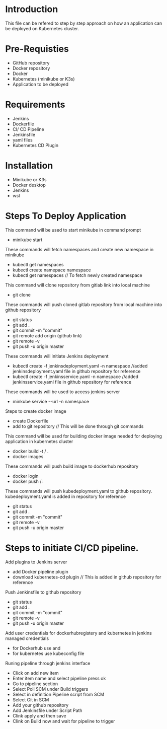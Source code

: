 # Introduction
This file can be refered to step by step approach on how an application can be deployed on Kubernetes cluster.

# Pre-Requisties
* GitHub repository
* Docker repository
* Docker
* Kubernetes (minikube or K3s)
* Application to be deployed

# Requirements
* Jenkins
* Dockerfile
* CI/ CD Pipeline
* Jenkinsfile
* yaml files
* Kubernetes CD Plugin

# Installation 
* Minikube or K3s
* Docker desktop
* Jenkins
* wsl

# Steps To Deploy Application

This command will be used to start minikube in command prompt
 * minikube start
 
These commands will fetch namespaces and create new namespace in minikube
 * kubectl get namespaces
 * kubectl create namepace namespace
 * kubectl get namespaces // To fetch newly created namespace

This command will clone repository from gitlab link into local machine
 * git clone <Gitlab link>
 
These commands will push cloned gitlab repository from local machine into github repository
 
 * git status 
 * git add .
 * git commit -m "commit" 
 * git remote add origin (github link)
 * git remote -v
 * git push -u origin master
 
 These commands will initiate Jenkins deployment
 * kubectl create -f jenkinsdeployment.yaml -n namespace //added jenkinsdeployment.yaml file in github repository for reference
 * kubectl create -f jenkinsservice.yaml -n namespace //added jenkinsservice.yaml file in github repository for reference

These commands will be used to access jenkins server
 * minkube service --url -n namespace
 
Steps to create docker image
 * create Dockerfile
 * add to git repository // This will be done through git commands
 
This command will be used for building docker image needed for deploying application in kubernetes cluster
 *  docker build -t <dockerrepositoryusername>/<imagename> .
 *  docker images

These commands will push build image to dockerhub repository
 * docker login
 * docker push <dockerrepositoryusername>/<imagename>:<tag>
 
These commands will push kubedeployment.yaml to github repository. kubedeployment.yaml is added in repository for reference
 * git status
 * git add .
 * git commit -m "commit"
 * git remote -v
 * git push -u origin master
 
 # Steps to initiate CI/CD pipeline.
  Add plugins to Jenkins server 
 * add Docker pipeline plugin
 * download kubernetes-cd plugin // This is added in github repository for reference

  Push Jenkinsfile to github repository
 * git status
 * git add .
 * git commit -m "commit"
 * git remote -v
 * git push -u origin master
 
 Add user credentials for dockerhubregistery and kubernetes in jenkins managed credentials
  * for Dockerhub use <username> and <password>
  * for kubernetes use kubeconfig file

 Runing pipeline through jenkins interface
 * Click on add new item
 * Enter item name and select pipeline press ok
 * Go to pipeline section
 * Select Poll SCM under Build triggers
 * Select in definition Pipeline script from SCM  
 * Select Git in SCM
 * Add your github repository
 * Add Jenkinsfile under Script Path
 * Clink apply and then save
 * Clink on Build now and wait for pipeline to trigger
 
 

 
 

 
  
  


